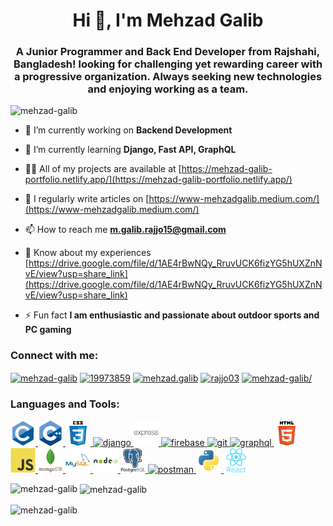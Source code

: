 <h1 align="center">Hi 👋, I'm Mehzad Galib</h1>
<h3 align="center">A Junior Programmer and Back End Developer from Rajshahi, Bangladesh! looking for challenging yet rewarding career with a progressive organization. Always seeking new technologies and enjoying working as a team.</h3>

<p align="left"> <img src="https://komarev.com/ghpvc/?username=mehzad-galib&label=Profile%20views&color=0e75b6&style=flat" alt="mehzad-galib" /> </p>

- 🔭 I’m currently working on **Backend Development**

- 🌱 I’m currently learning **Django, Fast API, GraphQL**

- 👨‍💻 All of my projects are available at [https://mehzad-galib-portfolio.netlify.app/](https://mehzad-galib-portfolio.netlify.app/)

- 📝 I regularly write articles on [https://www-mehzadgalib.medium.com/](https://www-mehzadgalib.medium.com/)

- 📫 How to reach me **m.galib.rajjo15@gmail.com**

- 📄 Know about my experiences [https://drive.google.com/file/d/1AE4rBwNQy_RruvUCK6fizYG5hUXZnNvE/view?usp=share_link](https://drive.google.com/file/d/1AE4rBwNQy_RruvUCK6fizYG5hUXZnNvE/view?usp=share_link)

- ⚡ Fun fact **I am enthusiastic and passionate about outdoor sports and PC gaming**

<h3 align="left">Connect with me:</h3>
<p align="left">
<a href="https://linkedin.com/in/mehzad-galib" target="blank"><img align="center" src="https://raw.githubusercontent.com/rahuldkjain/github-profile-readme-generator/master/src/images/icons/Social/linked-in-alt.svg" alt="mehzad-galib" height="30" width="40" /></a>
<a href="https://stackoverflow.com/users/19973859" target="blank"><img align="center" src="https://raw.githubusercontent.com/rahuldkjain/github-profile-readme-generator/master/src/images/icons/Social/stack-overflow.svg" alt="19973859" height="30" width="40" /></a>
<a href="https://fb.com/mehzad.galib" target="blank"><img align="center" src="https://raw.githubusercontent.com/rahuldkjain/github-profile-readme-generator/master/src/images/icons/Social/facebook.svg" alt="mehzad.galib" height="30" width="40" /></a>
<a href="https://www.hackerrank.com/rajjo03" target="blank"><img align="center" src="https://raw.githubusercontent.com/rahuldkjain/github-profile-readme-generator/master/src/images/icons/Social/hackerrank.svg" alt="rajjo03" height="30" width="40" /></a>
<a href="https://www.leetcode.com/mehzad-galib/" target="blank"><img align="center" src="https://raw.githubusercontent.com/rahuldkjain/github-profile-readme-generator/master/src/images/icons/Social/leet-code.svg" alt="mehzad-galib/" height="30" width="40" /></a>
</p>

<h3 align="left">Languages and Tools:</h3>
<p align="left"> <a href="https://www.cprogramming.com/" target="_blank" rel="noreferrer"> <img src="https://raw.githubusercontent.com/devicons/devicon/master/icons/c/c-original.svg" alt="c" width="40" height="40"/> </a> <a href="https://www.w3schools.com/cpp/" target="_blank" rel="noreferrer"> <img src="https://raw.githubusercontent.com/devicons/devicon/master/icons/cplusplus/cplusplus-original.svg" alt="cplusplus" width="40" height="40"/> </a> <a href="https://www.w3schools.com/css/" target="_blank" rel="noreferrer"> <img src="https://raw.githubusercontent.com/devicons/devicon/master/icons/css3/css3-original-wordmark.svg" alt="css3" width="40" height="40"/> </a> <a href="https://www.djangoproject.com/" target="_blank" rel="noreferrer"> <img src="https://cdn.worldvectorlogo.com/logos/django.svg" alt="django" width="40" height="40"/> </a> <a href="https://expressjs.com" target="_blank" rel="noreferrer"> <img src="https://raw.githubusercontent.com/devicons/devicon/master/icons/express/express-original-wordmark.svg" alt="express" width="40" height="40"/> </a> <a href="https://firebase.google.com/" target="_blank" rel="noreferrer"> <img src="https://www.vectorlogo.zone/logos/firebase/firebase-icon.svg" alt="firebase" width="40" height="40"/> </a> <a href="https://git-scm.com/" target="_blank" rel="noreferrer"> <img src="https://www.vectorlogo.zone/logos/git-scm/git-scm-icon.svg" alt="git" width="40" height="40"/> </a> <a href="https://graphql.org" target="_blank" rel="noreferrer"> <img src="https://www.vectorlogo.zone/logos/graphql/graphql-icon.svg" alt="graphql" width="40" height="40"/> </a> <a href="https://www.w3.org/html/" target="_blank" rel="noreferrer"> <img src="https://raw.githubusercontent.com/devicons/devicon/master/icons/html5/html5-original-wordmark.svg" alt="html5" width="40" height="40"/> </a> <a href="https://developer.mozilla.org/en-US/docs/Web/JavaScript" target="_blank" rel="noreferrer"> <img src="https://raw.githubusercontent.com/devicons/devicon/master/icons/javascript/javascript-original.svg" alt="javascript" width="40" height="40"/> </a> <a href="https://www.mongodb.com/" target="_blank" rel="noreferrer"> <img src="https://raw.githubusercontent.com/devicons/devicon/master/icons/mongodb/mongodb-original-wordmark.svg" alt="mongodb" width="40" height="40"/> </a> <a href="https://www.mysql.com/" target="_blank" rel="noreferrer"> <img src="https://raw.githubusercontent.com/devicons/devicon/master/icons/mysql/mysql-original-wordmark.svg" alt="mysql" width="40" height="40"/> </a> <a href="https://nodejs.org" target="_blank" rel="noreferrer"> <img src="https://raw.githubusercontent.com/devicons/devicon/master/icons/nodejs/nodejs-original-wordmark.svg" alt="nodejs" width="40" height="40"/> </a> <a href="https://www.postgresql.org" target="_blank" rel="noreferrer"> <img src="https://raw.githubusercontent.com/devicons/devicon/master/icons/postgresql/postgresql-original-wordmark.svg" alt="postgresql" width="40" height="40"/> </a> <a href="https://postman.com" target="_blank" rel="noreferrer"> <img src="https://www.vectorlogo.zone/logos/getpostman/getpostman-icon.svg" alt="postman" width="40" height="40"/> </a> <a href="https://www.python.org" target="_blank" rel="noreferrer"> <img src="https://raw.githubusercontent.com/devicons/devicon/master/icons/python/python-original.svg" alt="python" width="40" height="40"/> </a> <a href="https://reactjs.org/" target="_blank" rel="noreferrer"> <img src="https://raw.githubusercontent.com/devicons/devicon/master/icons/react/react-original-wordmark.svg" alt="react" width="40" height="40"/> </a> </p>

<p><img align="left" src="https://github-readme-stats.vercel.app/api/top-langs?username=mehzad-galib&show_icons=true&locale=en&layout=compact" alt="mehzad-galib" /></p>

<p>&nbsp;<img align="center" src="https://github-readme-stats.vercel.app/api?username=mehzad-galib&show_icons=true&locale=en" alt="mehzad-galib" /></p>

<p><img align="center" src="https://github-readme-streak-stats.herokuapp.com/?user=mehzad-galib&" alt="mehzad-galib" /></p>
